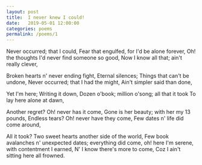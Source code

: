 ```yaml
---
layout: post
title:  I never knew I could!
date:   2019-05-01 12:00:00
categories: poems
permalink: /poems/1
---
```

Never occurred; that I could,
Fear that engulfed, for I'd be alone forever,
Oh! the thoughts I'd never find someone so good,
Now I know all that; ain't really clever,

Broken hearts n' never ending fight,
Eternal silences; Things that can't be undone,
Never occurred; that I had the might,
Ain't simpler said than done,

Yet I'm here; Writing it down,
Dozen o'book; million o'song; all that it took
To lay here alone at dawn,

Another regret? Oh! never has it come,
Gone is her beauty; with her my 13 pounds,
Endless tears? Oh! never have they come,
Few dates n' life did come around,

All it took? Two sweet hearts another side of the world,
Few book avalanches n' unexpected dates; everything did come,
oh! here I'm serene, with contentment I earned,
N' I know there's more to come, Coz I ain't sitting here all frowned.